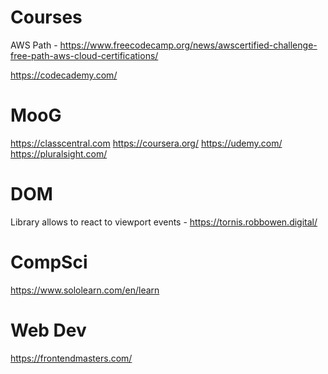 # Courses

AWS Path - https://www.freecodecamp.org/news/awscertified-challenge-free-path-aws-cloud-certifications/

https://codecademy.com/

# MooG

https://classcentral.com
https://coursera.org/
https://udemy.com/
https://pluralsight.com/

# DOM 
Library allows to react to viewport events - https://tornis.robbowen.digital/

# CompSci

https://www.sololearn.com/en/learn

# Web Dev

https://frontendmasters.com/
